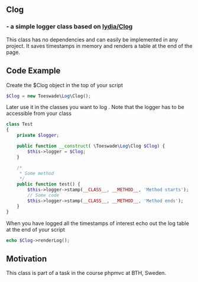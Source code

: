 ## Clog 
### - a simple logger class based on [lydia/Clog](https://github.com/mosbth/lydia/blob/master/src/CLog/CLog.php)


This class has no dependencies and can easily be implemented in any project. It saves timestamps in memory and renders a table at the end of the page.

## Code Example

Create the $Clog object in the top of your script

```php
$Clog = new Toeswade\Log\Clog();
```

Later use it in the classes you want to log . Note that the logger has to be accessible from your class

```php
class Test 
{
    private $logger;

    public function __construct( \Toeswade\Log\Clog $Clog) {
        $this->logger = $Clog;
    }

    /*
     * Some method
     */
    public function test() {
        $this->logger->stamp(__CLASS__, __METHOD__, 'Method starts');
        // Some code
        $this->logger->stamp(__CLASS__, __METHOD__, 'Method ends');
    }
}
```

When you have logged all the timestamps of interest echo out the log table at the end of your script

```php
echo $Clog->renderLog();
```


## Motivation

This class is part of a task in the course phpmvc at BTH, Sweden.
